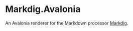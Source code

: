 # Markdig.Avalonia

An Avalonia renderer for the Markdown processor [Markdig](https://github.com/xoofx/markdig).
